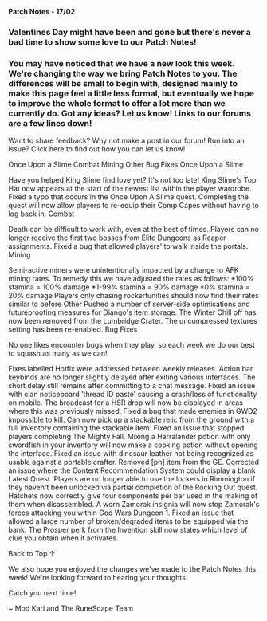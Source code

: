 __Patch Notes - 17/02__

### Valentines Day might have been and gone but there's never a bad time to show some love to our Patch Notes!

### You may have noticed that we have a new look this week. We're changing the way we bring Patch Notes to you. The differences will be small to begin with, designed mainly to make this page feel a little less formal, but eventually we hope to improve the whole format to offer a lot more than we currently do. Got any ideas? Let us know! Links to our forums are a few lines down! 

Want to share feedback? Why not make a post in our forum!
Run into an issue? Click here to find out how you can let us know!

Once Upon a Slime
Combat
Mining
Other
Bug Fixes
Once Upon a Slime

Have you helped King Slime find love yet? It's not too late!
King Slime's Top Hat now appears at the start of the newest list within the player wardrobe.
Fixed a typo that occurs in the Once Upon A Slime quest.
Completing the quest will now allow players to re-equip their Comp Capes without having to log back in.
Combat

Death can be difficult to work with, even at the best of times.
Players can no longer receive the first two bosses from Elite Dungeons as Reaper assignments.
Fixed a bug that allowed players' to walk inside the portals.
Mining

Semi-active miners were unintentionally impacted by a change to AFK mining rates. To remedy this we have adjusted the rates as follows:
*100% stamina = 100% damage
*1-99% stamina = 90% damage
*0% stamina = 20% damage
Players only chasing rockertunities should now find their rates similar to before
Other
Pushed a number of server-side optimisations and futureproofing measures for Diango's item storage.
The Winter Chill off has now been removed from the Lumbridge Crater.
The uncompressed textures setting has been re-enabled.
Bug Fixes

No one likes encounter bugs when they play, so each week we do our best to squash as many as we can!

Fixes labelled Hotfix were addressed between weekly releases.
Action bar keybinds are no longer slightly delayed after exiting various interfaces. The short delay still remains after committing to a chat message.
Fixed an issue with clan noticeboard 'thread ID paste' causing a crash/loss of functionality on mobile.
The broadcast for a HSR drop will now be displayed in areas where this was previously missed.
Fixed a bug that made enemies in GWD2 impossible to kill.
Can now pick up a stackable relic from the ground with a full inventory containing the stackable item.
Fixed an issue that stopped players completing The Mighty Fall.
Mixing a Harralander potion with only swordfish in your inventory will now make a cooking potion without opening the interface.
Fixed an issue with dinosaur leather not being recognized as usable against a portable crafter.
Removed [ph] item from the GE.
Corrected an issue where the Content Recommendation System could display a blank Latest Quest.
Players are no longer able to use the lockers in Rimmington if they haven't been unlocked via partial completion of the Rocking Out quest.
Hatchets now correctly give four components per bar used in the making of them when disassembled.
A worn Zamorak insignia will now stop Zamorak's forces attacking you within God Wars Dungeon 1.
Fixed an issue that allowed a large number of broken/degraded items to be equipped via the bank.
The Prosper perk from the Invention skill now states which level of clue you obtain when it activates.

Back to Top ↑

We also hope you enjoyed the changes we've made to the Patch Notes this week! We're looking forward to hearing your thoughts.

Catch you next time!

~ Mod Kari and The RuneScape Team
